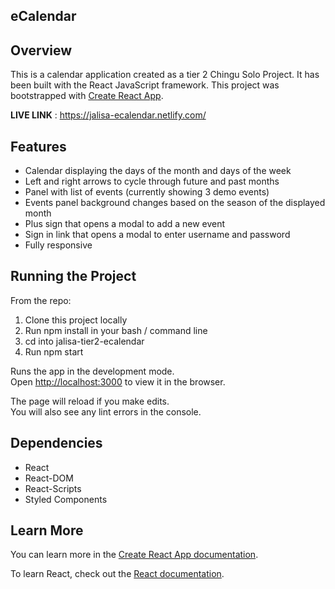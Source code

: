 ## eCalendar

## Overview
This is a calendar application created as a tier 2 Chingu Solo Project. It has been built with the React JavaScript framework. This project was bootstrapped with [Create React App](https://github.com/facebook/create-react-app).

**LIVE LINK** : https://jalisa-ecalendar.netlify.com/

## Features
- Calendar displaying the days of the month and days of the week
- Left and right arrows to cycle through future and past months
- Panel with list of events (currently showing 3 demo events)
- Events panel background changes based on the season of the displayed month
- Plus sign that opens a modal to add a new event
- Sign in link that opens a modal to enter username and password
- Fully responsive

## Running the Project
From the repo:
1. Clone this project locally
2. Run npm install in your bash / command line
2. cd into jalisa-tier2-ecalendar
3. Run npm start

Runs the app in the development mode.<br />
Open [http://localhost:3000](http://localhost:3000) to view it in the browser.

The page will reload if you make edits.<br />
You will also see any lint errors in the console.

## Dependencies
- React
- React-DOM
- React-Scripts
- Styled Components

## Learn More

You can learn more in the [Create React App documentation](https://facebook.github.io/create-react-app/docs/getting-started).

To learn React, check out the [React documentation](https://reactjs.org/).